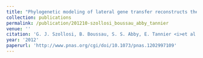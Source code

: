 ```yaml
---
title: "Phylogenetic modeling of lateral gene transfer reconstructs the pattern and relative timing of speciations"
collection: publications
permalink: /publication/201210-szollosi_boussau_abby_tannier
venue: ''
citation: 'G. J. Szollosi, B. Boussau, S. S. Abby, E. Tannier <i>et al.</i>. <b>Phylogenetic modeling of lateral gene transfer reconstructs the pattern and relative timing of speciations</b>, <i>Proceedings of the National Academy of Sciences,</i> October 2012'
year: '2012'
paperurl: 'http://www.pnas.org/cgi/doi/10.1073/pnas.1202997109'
---
```

